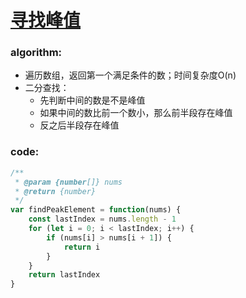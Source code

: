 # [寻找峰值](https://leetcode-cn.com/leetbook/read/top-interview-questions-medium/xv4hjg/)

### algorithm:
- 遍历数组，返回第一个满足条件的数；时间复杂度O(n)
- 二分查找：
  - 先判断中间的数是不是峰值
  - 如果中间的数比前一个数小，那么前半段存在峰值
  - 反之后半段存在峰值

### code:
```javascript
/**
 * @param {number[]} nums
 * @return {number}
 */
var findPeakElement = function(nums) {
    const lastIndex = nums.length - 1
    for (let i = 0; i < lastIndex; i++) {
        if (nums[i] > nums[i + 1]) {
            return i
        }
    }
    return lastIndex
}
```
